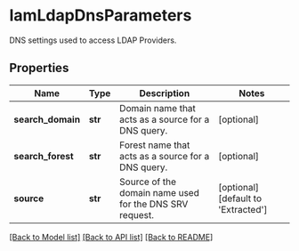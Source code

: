 # IamLdapDnsParameters

DNS settings used to access LDAP Providers. 
## Properties
Name | Type | Description | Notes
------------ | ------------- | ------------- | -------------
**search_domain** | **str** | Domain name that acts as a source for a DNS query.   | [optional] 
**search_forest** | **str** | Forest name that acts as a source for a DNS query.   | [optional] 
**source** | **str** | Source of the domain name used for the DNS SRV request.    | [optional] [default to 'Extracted']

[[Back to Model list]](../README.md#documentation-for-models) [[Back to API list]](../README.md#documentation-for-api-endpoints) [[Back to README]](../README.md)


